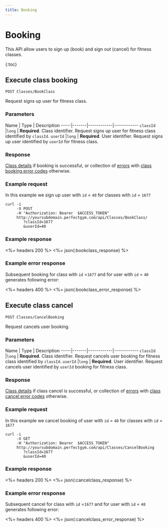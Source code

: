 ```yaml
---
title: Booking
---
```


# Booking

This API allow users to sign up (book) and sign out (cancel) for fitness classes.

{:toc}


## Execute class booking

    POST Classes/BookClass

Request signs up user for fitness class.




### Parameters 

Name         | Type       | Description
-----|-------|------------|------------
`classId`    |`long`      | **Required**. Class identifier. Request signs up user for fitness class identified by `classId`.
`userId`     |`long`      | **Required**. User identifier.  Request signs up user identified by `userId` for fitness class.



### Response

[Class details][UserClassProperties] if booking is successful, or collection of [errors][Error] 
with [class booking error codes][ClassBookingErrorCode] otherwise.


### Example request

In this example we sign up user with `id` = `40` for classes with `id` = `1677`

``` command-line
curl -i 
     -X POST 
     -H "Authorization: Bearer  $ACCESS_TOKEN"  
     http://yoursubdomain.perfectgym.com/api/Classes/BookClass/
     	?classId=1677
     	&userId=40
```


### Example response

<%= headers 200 %>
<%= json(:bookclass_response) %>


### Example error response

Subsequent booking for class with `id` =`1677` and for user with `id` = `40` generates following error:

<%= headers 400 %>
<%= json(:bookclass_error_response) %>



## Execute class cancel

    POST Classes/CancelBooking

Request cancels user booking.


### Parameters

Name         | Type       | Description
-----|-------|------------|------------
`classId`    |`long`      | **Required**. Class identifier. Request cancels user booking for fitness class identified by `classId`.
`userId`     |`long`      | **Required**. User identifier.  Request cancels user identified by `userId` booking for fitness class.


### Response

[Class details][UserClassProperties] if class cancel is successful, or collection of [errors][Error] 
with [class cancel error codes][ClassCancelErrorCode] otherwise.


### Example request

In this example we cancel booking of user with `id` = `40` for classes with `id` = `1677`

``` command-line
curl -i 
     -X GET 
     -H "Authorization: Bearer  $ACCESS_TOKEN"  
     http://yoursubdomain.perfectgym.com/api/Classes/CancelBooking
     	?classId=1677
     	&userId=40
```


### Example response

<%= headers 200 %>
<%= json(:cancelclass_response) %>


### Example error response

Subsequent cancel for class with `id` =`1677` and for user with `id` = `40` generates following error:

<%= headers 400 %>
<%= json(:cancelclass_error_response) %>



[ClassesTypes]:  /api/classes/classestypes#properties
[UserClassProperties]: /api/classes/userclasses#properties
[Error]: /appendix/datatypes/error
[ClassBookingErrorCode]: /appendix/errorcodes/classbookingerrorcode
[ClassCancelErrorCode]: /appendix/errorcodes/classcancelerrorcode
